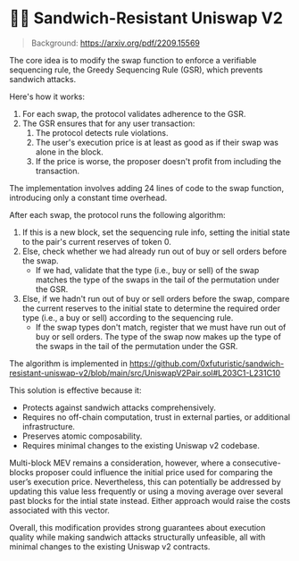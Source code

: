 # 🥪🦄 Sandwich-Resistant Uniswap V2

> Background: https://arxiv.org/pdf/2209.15569

The core idea is to modify the swap function to enforce a verifiable sequencing rule, the Greedy Sequencing Rule (GSR), which prevents sandwich attacks.

Here's how it works:

1. For each swap, the protocol validates adherence to the GSR.
2. The GSR ensures that for any user transaction:
    1. The protocol detects rule violations.
    2. The user's execution price is at least as good as if their swap was alone in the block.
    3. If the price is worse, the proposer doesn't profit from including the transaction.

The implementation involves adding 24 lines of code to the swap function, introducing only a constant time overhead.

After each swap, the protocol runs the following algorithm:

1. If this is a new block, set the sequencing rule info, setting the initial state to the pair's current reserves of token 0.
2. Else, check whether we had already run out of buy or sell orders before the swap.
    - If we had, validate that the type (i.e., buy or sell) of the swap matches the type of the swaps in the tail of the permutation under the GSR.
3. Else, if we hadn't run out of buy or sell orders before the swap, compare the current reserves to the initial state to determine the required order type (i.e., a buy or sell) according to the sequencing rule.
    - If the swap types don't match, register that we must have run out of buy or sell orders. The type of the swap now makes up the type of the swaps in the tail of the permutation under the GSR.

The algorithm is implemented in https://github.com/0xfuturistic/sandwich-resistant-uniswap-v2/blob/main/src/UniswapV2Pair.sol#L203C1-L231C10

This solution is effective because it:

- Protects against sandwich attacks comprehensively.
- Requires no off-chain computation, trust in external parties, or additional infrastructure.
- Preserves atomic composability.
- Requires minimal changes to the existing Uniswap v2 codebase.

Multi-block MEV remains a consideration, however, where a consecutive-blocks proposer could influence the initial price used for comparing the user’s execution price. Nevertheless, this can potentially be addressed by updating this value less frequently or using a moving average over several past blocks for the intial state instead. Either approach would raise the costs associated with this vector.

Overall, this modification provides strong guarantees about execution quality while making sandwich attacks structurally unfeasible, all with minimal changes to the existing Uniswap v2 contracts.